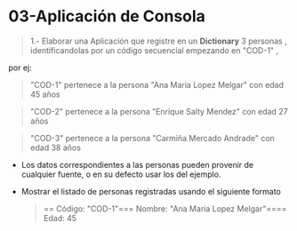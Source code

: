 # 03-Aplicación de Consola

> 1.- Elaborar una Aplicación que registre en un <b>Dictionary</b> 3 personas , identificandolas por un código secuencial empezando en "COD-1" ,

por ej: 

> "COD-1" pertenece a la persona "Ana Maria Lopez Melgar" con edad 45 años

> "COD-2" pertenece a la persona "Enrique Salty Mendez" con edad 27 años

> "COD-3" pertenece a la persona "Carmiña Mercado Andrade" con edad 38 años


* Los datos correspondientes a las personas pueden provenir de cualquier fuente, o en su defecto usar los del ejemplo.
* Mostrar el listado de personas registradas usando el siguiente formato

    > == Código: "COD-1"=== Nombre: "Ana Maria Lopez Melgar"==== Edad: 45